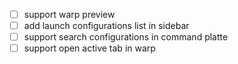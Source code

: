 - [ ] support warp preview
- [ ] add launch configurations list in sidebar
- [ ] support search configurations in command platte
- [ ] support open active tab in warp
